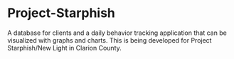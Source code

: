 Project-Starphish
=================

A database for clients and a daily behavior tracking application that can be visualized with graphs and charts. This is being developed for Project Starphish/New Light in Clarion County.

